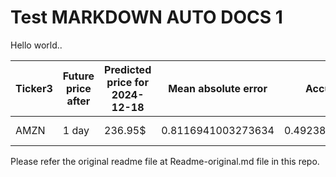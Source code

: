 # Test MARKDOWN AUTO DOCS 1

Hello world..

<!-- MARKDOWN-AUTO-DOCS:START (JSON_TO_HTML_TABLE:src=./data.json) -->
<table class="JSON-TO-HTML-TABLE"><thead><tr><th class="ticker3-th">Ticker3</th><th class="future-price-after-th">Future price after</th><th class="predicted-price-for-2024-12-18-th">Predicted price for 2024-12-18</th><th class="mean-absolute-error-th">Mean absolute error</th><th class="accuracy-score-th">Accuracy score</th><th class="total-buy-profit-th">Total buy profit</th><th class="total-sell-profit-th">Total sell profit</th><th class="total-profit-th">Total profit</th><th class="profit-per-trade-th">Profit per trade</th><th class="generated-th">Generated</th></tr></thead><tbody ><tr ><td class="ticker3-td td_text">AMZN</td><td class="future-price-after-td td_text">1 day</td><td class="predicted-price-for-2024-12-18-td td_text">236.95$</td><td class="mean-absolute-error-td td_num">0.8116941003273634</td><td class="accuracy-score-td td_num">0.49238578680203043</td><td class="total-buy-profit-td td_num">15.043606817722408</td><td class="total-sell-profit-td td_num">-58.39645421504976</td><td class="total-profit-td td_num">-43.35284739732735</td><td class="profit-per-trade-td td_num">-0.03143788788783709</td><td class="generated-td td_text">2024-12-17 20:17:41.568753+08:00</td></tr></tbody></table>
<!-- MARKDOWN-AUTO-DOCS:END -->

Please refer the original readme file at Readme-original.md file in this repo.
